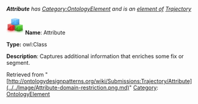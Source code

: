 ___Attribute__ has [Category:OntologyElement](../../Category/OntologyElement.md "Category:OntologyElement") and is an [element of](../../Property/ElementOf.md "Property:ElementOf") [Trajectory](../../Submissions/Trajectory.md "Submissions:Trajectory")_


  




[![Class](../../images/thumb/2/27/Class.gif/45px-Class.gif)](../../Image/Class.gif.md "Class")
__Name__: Attribute 


__Type:__ owl:Class 


__Description__: Captures additional information that enriches some fix or segment. 





Retrieved from "[http://ontologydesignpatterns.org/wiki/Submissions:Trajectory/Attribute](../../Image/Attribute-domain-restriction.png.md)"
 [Category](http://ontologydesignpatterns.org/wiki/Special:Categories "Special:Categories"): [OntologyElement](../../Category/OntologyElement.md "Category:OntologyElement")